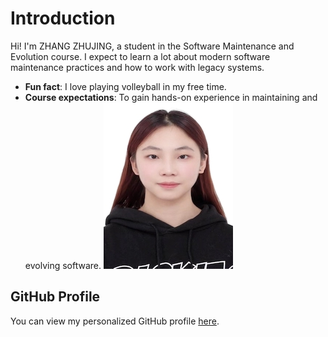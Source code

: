 # Introduction
Hi! I'm ZHANG ZHUJING, a student in the Software Maintenance
and Evolution course.
I expect to learn a lot about modern software maintenance
practices and how to work with legacy systems.
- **Fun fact**: I love playing volleyball in my free time.
- **Course expectations**: To gain hands-on experience in
maintaining and evolving software.
![My Image](image.jpg) <!-- Link to the uploaded image -->
## GitHub Profile
You can view my personalized GitHub profile
[here](https://github.com/22100622).

